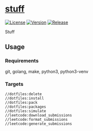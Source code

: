 # [stuff](https://github.com/shishifubing/stuff)

[![License](https://img.shields.io/github/license/shishifubing/dotfiles.svg?style=for-the-badge)](https://github.com/shishifubing/dotfiles/blob/main/LICENSE)
[![Version](https://img.shields.io/github/v/release/shishifubing/dotfiles?label=version&style=for-the-badge)](https://github.com/shishifubing/dotfiles/releases/latest)
[![Release](https://img.shields.io/github/actions/workflow/status/shishifubing/dotfiles/release.yml?branch=main&label=release&logo=github&style=for-the-badge)](https://github.com/shishifubing/dotfiles/actions/workflows/release.yml)

Stuff

## Usage

### Requirements

git, golang, make, python3, python3-venv

### Targets

```
//dotfiles:delete
//dotfiles:install
//dotfiles:pack
//dotfiles:packages
//dotfiles:simulate
//leetcode:download_submissions
//leetcode:format_submissions
//leetcode:generate_submissions
```
